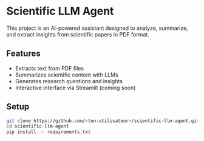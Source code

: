 # Scientific LLM Agent

This project is an AI-powered assistant designed to analyze, summarize, and extract insights from scientific papers in PDF format.

## Features
- Extracts text from PDF files
- Summarizes scientific content with LLMs
- Generates research questions and insights
- Interactive interface via Streamlit (coming soon)

## Setup

```bash
git clone https://github.com/<ton-utilisateur>/scientific-llm-agent.git
cd scientific-llm-agent
pip install -r requirements.txt
